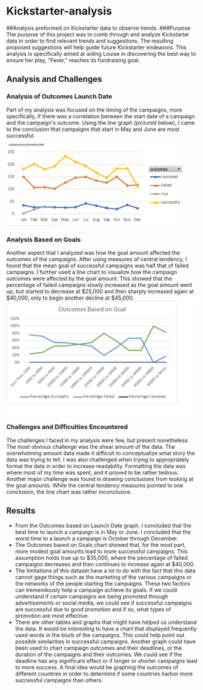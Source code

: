 # Kickstarter-analysis
##Analysis preformed on Kickstarter data to observe trends.
###Purpose
The purpose of this project was to comb through and analyze Kickstarter data in order to find relevant trends and suggestions. The resulting proposed suggestions will help guide future Kickstarter endeavors. This analysis is specifically aimed at aiding Louise in discovering the best way to ensure her play, "Fever," reaches its fundraising goal.
## Analysis and Challenges
### Analysis of Outcomes Launch Date
Part of my analysis was focused on the timing of the campaigns, more specifically, if there was a correlation between the start date of a campaign and the campaign's outcome. Using the line graph (pictured below), I came to the conclusion that campaigns that start in May and June are most successful.

![Outcomes Based on Launch Date](https://github.com/TannerOrmanoski/Kickstarter-analysis/blob/main/Outcomes%20Timeline.png)
### Analysis Based on Goals
Another aspect that I analyzed was how the goal amount affected the outcomes of the campaigns. After using measures of central tendency, I found that the mean goal of successful campaigns was half that of failed campaigns. I further used a line chart to visualize how the campaign outcomes were affected by the goal amount. This showed that the percentage of failed campaigns slowly increased as the goal amount went up, but started to decrease at $25,000 and then sharply increased again at $40,000, only to begin another decline at $45,000. 
![Outcomes Based on Goals](https://github.com/TannerOrmanoski/Kickstarter-analysis/blob/main/Outcomes%20Based%20on%20Goals%20Timeline.png)
### Challenges and Difficulties Encountered
The challenges I faced in my analysis were few, but present nonetheless. The most obvious challenge was the shear amount of the data. The overwhelming amount data made it difficult to conceptualize what story the data was trying to tell. I was also challenged when trying to appropriately format the data in order to increase readability. Formatting the data was where most of my time was spent, and it proved to be rather tedious. Another major challenge was found in drawing conclusions from looking at the goal amounts. While the central tendency measures pointed to one conclusion, the line chart was rather inconclusive.
## Results
- From the Outcomes based on Launch Date graph, I concluded that the best time to launch a campaign is in May or June. I concluded that the worst time to a launch a campaign is October through December.
- The Outcomes based on Goals chart showed that, for the most part, more modest goal amounts lead to more successful campaigns. This assumption holds true up to $35,000, where the percentage of failed campaigns decreases and then continues to increase again at $40,000. 
- The limitations of this dataset have a lot to do with the fact that this data cannot gage things such as the marketing of the various campaigns or the networks of the people starting the campaigns. These two factors can tremendously help a campaign achieve its goals. If we could understand if certain campaigns are being promoted through advertisements or social media, we could see if successful campaigns are successful due to good promotion and if so, what types of promotion are most effective.
- There are other tables and graphs that might have helped us understand the data. It would be interesting to have a chart that displayed frequently used words in the blurb of the campaigns. This could help point out possible similarities in successful campaigns. Another graph could have been used to chart campaign outcomes and their deadlines, or the duration of the campaigns and their outcomes. We could see if the deadline has any significant effect or if longer or shorter campaigns lead to more success. A final idea would be graphing the outcomes of different countries in order to determine if some countries harbor more successful campaigns than others.
